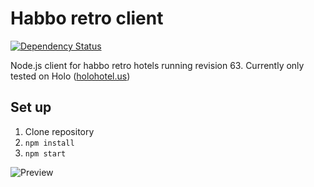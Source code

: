 # Habbo retro client

[![Dependency Status](https://gemnasium.com/michaelowens/habbo-retro-client.svg)](https://gemnasium.com/michaelowens/habbo-retro-client)

Node.js client for habbo retro hotels running revision 63. Currently only tested on Holo ([holohotel.us](http://www.holohotel.us))

## Set up

1. Clone repository
2. `npm install`
3. `npm start`

![Preview](http://i.imgur.com/bPKsLQE.png)
